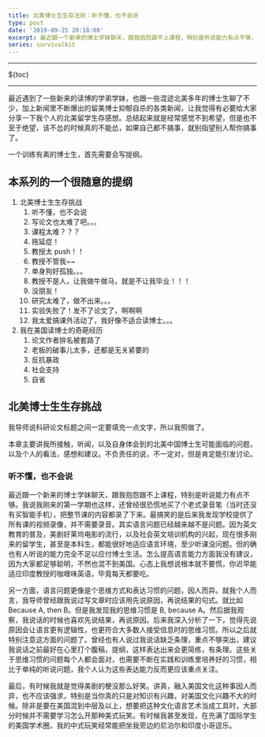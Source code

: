 ```yaml
---
title: 北美博士生生存法则：听不懂，也不会说
type: post
date: '2019-09-25 20:18:00'
excerpt: 最近跟一个新来的博士学妹聊天，跟我抱怨跟不上课程，特别是听说能力有点不够，所以慌了神。作为一个外来物种，怎样正确面对自己读写能力不够强的初级阶段呢？
series: survivalkit
---
```


- - -

${toc}

- - -


最近遇到了一些新来的读博的学弟学妹，也跟一些混迹北美多年的博士生聊了不少，加上新闻里不断爆出的留美博士抑郁自杀的各类新闻，让我觉得有必要给大家分享一下我个人的北美留学生存感想。总结起来就是经常感觉不到希望，但是也不至于绝望，该不怂的时候真的不能怂，如果自己都不搞事，就别指望别人帮你搞事了。

一个训练有素的博士生，首先需要会写提纲。

## 本系列的一个很随意的提纲

1. 北美博士生生存挑战
   1. 听不懂，也不会说
   2. 写论文也太难了吧。。。
   3. 课程太难？？？
   4. 拖延症！
   5. 教授太 push！！
   6. 教授不管我~~
   7. 单身狗好孤独。。。
   8. 教授不是人，让我做牛做马，就是不让我毕业！！！
   9. 没朋友！
   10. 研究太难了，做不出来。。。
   11. 实验失败了！发不了论文了，啊啊啊
   12. 我太爱搞课外活动了，我好像不适合读博士。。。
2. 我在美国读博士的奇葩经历
   1. 论文作者排名被套路了
   2. 老板的破事儿太多，还都是无关紧要的
   3. 反抗暴政
   4. 社会支持
   5. 自省

## 北美博士生生存挑战

我导师说科研论文标题之间一定要填充一点文字，所以我照做了。

本章主要讲我所接触，听闻，以及自身体会到的北美中国博士生可能面临的问题，以及个人的看法，感想和建议。不负责任的说，不一定对，但是肯定能引发讨论。

### 听不懂，也不会说

最近跟一个新来的博士学妹聊天，跟我抱怨跟不上课程，特别是听说能力有点不够。我说我刚来的第一学期也这样，还曾经很恐慌地买了个老式录音笔（当时还没有买智能手机），把整节课的内容都录了下来。最搞笑的是后来我发现学校提供了所有课的视频录像，并不需要录音。其实语言问题已经越来越不是问题。因为英文教育的普及，美剧好莱坞电影的流行，以及社会英文培训机构的兴起，现在很多刚来的留学生，甚至是本科生，都能很好地适应语言环境，至少听课没问题。但的确也有人听说的能力完全不足以应付博士生活。怎么提高语言能力方面我没有建议，因为大家都足够聪明，不然也混不到美国。心态上我想说根本就不要慌，你迟早能适应印度教授的咖喱味英语，毕竟每天都要吃。

另一方面，语言问题更像是个思维方式和表达习惯的问题，因人而异。就我个人而言，我导师曾经跟我说过写文章时应该用先说原因，再说结果的句式。就比如 Because A, then B。但是我发现我的思维习惯是 B, because A。然后据我观察，我说话的时候也喜欢先说结果，再说原因。后来我深入分析了一下，觉得先说原因会让语言更有逻辑性，也更符合大多数人接受信息时的思维习惯。所以之后就特别注意这方面的问题了。曾经也有人说过我说话缺乏条理，重点不够突出，建议我说话之前最好在心里打个腹稿，提纲，这样表达出来会更简练，有条理。这些关于思维习惯的问题每个人都会面对，也需要不断在实践和训练里培养好的习惯，相比于单纯的听说问题，我个人认为这些表达能力反而更应该重点关注。

最后，有时候我就是觉得美剧的梗没那么好笑。讲真，融入美国文化这种事因人而异，也不应该强求，特别是当你真的只是对知识有兴趣，对美国文化兴趣不大的时候。除非是要在美国混到中层及以上，想要把这种文化语言艺术当成工具时，大部分时候并不需要学习怎么开那种美式玩笑。有时候我甚至发现，在充满了国际学生的美国学术圈，我的中式玩笑经常能把坐我旁边的尼泊尔和印度小哥逗乐。
